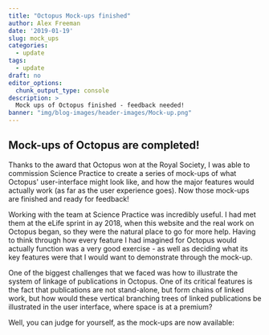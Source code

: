 ```yaml
---
title: "Octopus Mock-ups finished"
author: Alex Freeman
date: '2019-01-19'
slug: mock_ups
categories:
  - update
tags:
  - update
draft: no
editor_options: 
  chunk_output_type: console
description: >
  Mock ups of Octopus finished - feedback needed! 
banner: "img/blog-images/header-images/Mock-up.png"
---
```

<div id="moving-on" class="section level2">
  <h2>Mock-ups of Octopus are completed!</h2>
	  <p>Thanks to the award that Octopus won at the Royal Society, I was able to commission <a = href"https://www.science-practice.com">Science Practice</a> to create a series of mock-ups of what Octopus' user-interface might look like, and how the major features would actually work (as far as the user experience goes). Now those mock-ups are finished and ready for feedback!</p>
	  <p> Working with the team at Science Practice was incredibly useful. I had met them at the eLife sprint in ay 2018, when this website and the real work on Octopus began, so they were the natural place to go for more help. Having to think through how every feature I had imagined for Octopus would actually function was a very good exercise - as well as deciding what its key features were that I would want to demonstrate through the mock-up.</p>
	  <p>One of the biggest challenges that we faced was how to illustrate the system of linkage of publications in Octopus. One of its critical features is the fact that publications are not stand-alone, but form chains of linked work, but how would these vertical branching trees of linked publications be illustrated in the user interface, where space is at a premium?</p>
	  <p>Well, you can judge for yourself, as the mock-ups are now available:</p>
	  <p><a href="https://marvelapp.com/40ajh63/screen/52001319>Click here</a> to walk through the templates we have made.</p>
	  <p>I have added comments to talk through the features and how to navigate the series of templates - you should be able to see these by clicking on the 'comments' in the bottom left of each page.</p>
    <p>I would love to hear feedback on these. There are lots of small inconsistencies in the text, but I would love to hear about major issues and improvements that you can imagine - or features that you particularly like and think are important to retain. I know that different disciplines of science all have different styles of publication and different needs, so do let me know if you think there is a feature that Octopus needs to include in order to serve the needs of a particular field. Just email me at alex.freeman@maths.cam.ac.uk</p>
	
	
  
  </div>
